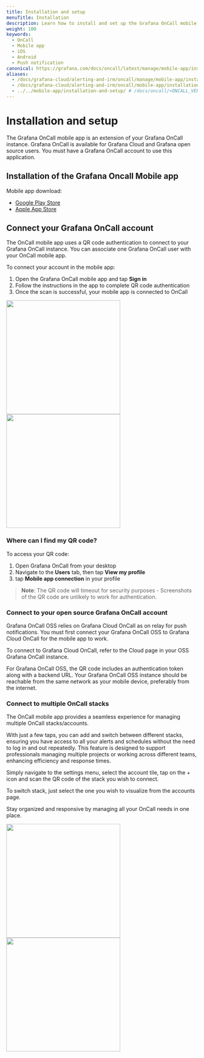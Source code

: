 ```yaml
---
title: Installation and setup
menuTitle: Installation
description: Learn how to install and set up the Grafana OnCall mobile app.
weight: 100
keywords:
  - OnCall
  - Mobile app
  - iOS
  - Android
  - Push notification
canonical: https://grafana.com/docs/oncall/latest/manage/mobile-app/installation-and-setup/
aliases:
  - /docs/grafana-cloud/alerting-and-irm/oncall/manage/mobile-app/installation-and-setup/
  - /docs/grafana-cloud/alerting-and-irm/oncall/mobile-app/installation-and-setup/
  - ../../mobile-app/installation-and-setup/ # /docs/oncall/<ONCALL_VERSION>/mobile-app/installation-and-setup/
---
```


# Installation and setup

The Grafana OnCall mobile app is an extension of your Grafana OnCall instance.
Grafana OnCall is available for Grafana Cloud and Grafana open source users.
You must have a Grafana OnCall account to use this application.

## Installation of the Grafana Oncall Mobile app

Mobile app download:

- [Google Play Store](https://play.google.com/store/apps/details?id=com.grafana.oncall.prod)
- [Apple App Store](https://apps.apple.com/us/app/grafana-oncall-preview/id1669759048)

## Connect your Grafana OnCall account

The OnCall mobile app uses a QR code authentication to connect to your Grafana OnCall instance.
You can associate one Grafana OnCall user with your OnCall mobile app.

To connect your account in the mobile app:

1. Open the Grafana OnCall mobile app and tap **Sign in**
2. Follow the instructions in the app to complete QR code authentication
3. Once the scan is successful, your mobile app is connected to OnCall

<img src="/static/img/oncall/mobile-app-first-screen.png" width="300px">
<img src="/static/img/oncall/mobile-app-sign-in.png" width="300px">

### Where can I find my QR code?

To access your QR code:

1. Open Grafana OnCall from your desktop
1. Navigate to the **Users** tab, then tap **View my profile**
1. tap **Mobile app connection** in your profile

> **Note**: The QR code will timeout for security purposes - Screenshots of the QR code are unlikely to work for authentication.

### Connect to your open source Grafana OnCall account

Grafana OnCall OSS relies on Grafana Cloud OnCall as on relay for push notifications.
You must first connect your Grafana OnCall OSS to Grafana Cloud OnCall for the mobile app to work.

To connect to Grafana Cloud OnCall, refer to the Cloud page in your OSS Grafana OnCall instance.

For Grafana OnCall OSS, the QR code includes an authentication token along with a backend URL.
Your Grafana OnCall OSS instance should be reachable from the same network as your mobile device, preferably from the internet.

### Connect to multiple OnCall stacks

The OnCall mobile app provides a seamless experience for managing multiple OnCall stacks/accounts.

With just a few taps, you can add and switch between different stacks, ensuring you have access to all your alerts and schedules
without the need to log in and out repeatedly.
This feature is designed to support professionals managing multiple projects or working across different teams, enhancing efficiency and response times.

Simply navigate to the settings menu, select the account tile, tap on the + icon and scan the QR code of the stack you wish to connect.

To switch stack, just select the one you wish to visualize from the accounts page.

Stay organized and responsive by managing all your OnCall needs in one place.

<img src="/static/img/oncall/mobile-app-settings-account.png" width="300px">
<img src="/static/img/oncall/mobile-app-accounts-page.png" width="300px">
